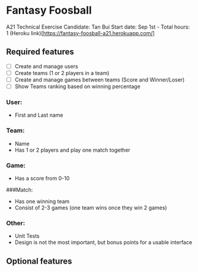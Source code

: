 # Fantasy Foosball

A21 Technical Exercise
Candidate: Tan Bui
Start date: Sep 1st - Total hours: 1
(Heroku link)[https://fantasy-foosball-a21.herokuapp.com/]



## Required features

- [ ] Create and manage users
- [ ] Create teams (1 or 2 players in a team)
- [ ] Create and manage games between teams (Score and Winner/Loser)
- [ ] Show Teams ranking based on winning percentage

### User:

- First and Last name

### Team:

- Name
- Has 1 or 2 players and play one match together

### Game:

- Has a score from 0-10

###Match:

- Has one winning team
- Consist of 2-3 games (one team wins once they win 2 games)

### Other:
- Unit Tests
- Design is not the most important, but bonus points for a usable interface


## Optional features

